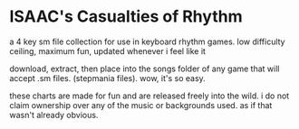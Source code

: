 # ISAAC's Casualties of Rhythm
a 4 key sm file collection for use in keyboard rhythm games. low difficulty ceiling, maximum fun, updated whenever i feel like it

download, extract, then place into the songs folder of any game that will accept .sm files. (stepmania files). wow, it's so easy.

these charts are made for fun and are released freely into the wild. i do not claim ownership over any of the music or backgrounds used. as if that wasn't already obvious.
